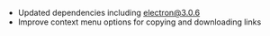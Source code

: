 * Updated dependencies including electron@3.0.6
* Improve context menu options for copying and downloading links